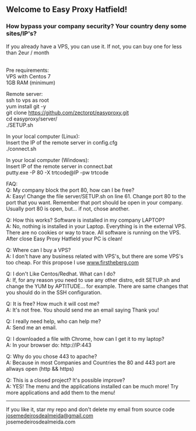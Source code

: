 ## Welcome to Easy Proxy Hatfield!
### How bypass your company security? Your country deny some sites/IP's?

If you already have a VPS, you can use it. If not, you can buy one for less than 2eur / month <br><br>

Pre requirements:<br>
VPS with Centos 7<br>
1GB RAM (minimum)<br>

Remote server:<br>
ssh to vps as root<br>
yum install git -y<br>
git clone https://github.com/zectorpt/easyproxy.git<br>
cd easyproxy/server/<br>
./SETUP.sh<br>

In your local computer (Linux):<br>
Insert the IP of the remote server in config.cfg<br>
./connect.sh

In your local computer (Windows):<br>
Insert IP of the remote server in connect.bat<br>
putty.exe -P 80 -X trtcode@IP -pw trtcode<br>

FAQ:<br>
Q: My company block the port 80, how can I be free?<br>
A: Easy! Change the file server/SETUP.sh on line 61. Change port 80 to the port that you want. Remember that port should be open in your company. Usually port 80 is open, but... if not, chose another.<br>

Q: How this works? Software is installed in my company LAPTOP?<br>
A: No, nothing is installed in your Laptop. Everything is in the external VPS. There are no cookies or way to trace. All software is running on the VPS. After close Easy Proxy Hatfield your PC is clean!<br>

Q: Where can I buy a VPS?<br>
A: I don't have any business related with VPS's, but there are some VPS's too cheap. For this propose I use www.firstheberg.com<br>

Q: I don't Like Centos/Redhat. What can I do?<br>
A: If, for any reason you need to use any other distro, edit SETUP.sh and change the YUM by APTITUDE... for example. There are same changes that you should do in the SSH configuration.<br>

Q: It is free? How much it will cost me?<br>
A: It's not free. You should send me an email saying Thank you!<br>

Q: I really need help, who can help me?<br>
A: Send me an email.<br>

Q: I downloaded a file with Chrome, how can I get it to my laptop?<br>
A: In your browser do: http://IP:443<br>

Q: Why do you chose 443 to apache?<br>
A: Because in most Companies and Countries the 80 and 443 port are allways open (http && https)<br>

Q: This is a closed project? It's possible improve?<br>
A: YES! The menu and the applications installed can be much more! Try more applications and add them to the menu!<br>

-----------------------------------------------------------------------------

If you like it, star my repo and don't delete my email from source code<br />
josemedeirosdealmeida@gmail.com <br />
josemedeirosdealmeida.com

